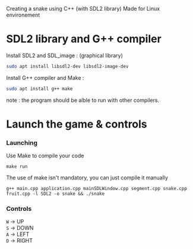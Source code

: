 Creating a snake using C++ (with SDL2 library)
Made for Linux environement 

# SDL2 library and G++ compiler 
 
Install SDL2 and SDL_image : (graphical library)
```bash
sudo apt install libsdl2-dev libsdl2-image-dev
```

Install G++ compiler and Make : 
```bash
sudo apt install g++ make 
```
note : the program should be alble to run with other compilers.

# Launch the game & controls

### Launching 

Use Make to compile your code 
```
make run
```
The use of make isn't mandatory, you can just compile it manually
```
g++ main.cpp application.cpp mainSDLWindow.cpp segment.cpp snake.cpp fruit.cpp -l SDL2 -o snake && ./snake
```

### Controls
```W``` -> UP   
```S``` -> DOWN   
```A``` -> LEFT   
```D``` -> RIGHT   